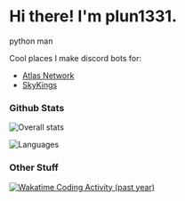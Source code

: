 # Hi there! I'm plun1331.
python man

Cool places I make discord bots for:
- [Atlas Network](https://the-atlas.net)
- [SkyKings](https://skykings.net)

### Github Stats
![Overall stats](https://github-readme-stats.vercel.app/api?username=plun1331&theme=cobalt&show_icons=true&count_private=true)

![Languages](https://github-readme-stats.vercel.app/api/top-langs/?username=plun1331&theme=cobalt&show_icons=true&count_private=true)

### Other Stuff

[![Wakatime Coding Activity (past year)](https://wakatime.com/share/@plun1331/ad0928c7-9579-4491-9fa3-5f9db7567d12.png)](https://wakatime.com/@plun1331)
